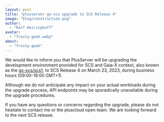 ```yaml
---
layout: post
title: "plusserver gx-scs upgrade to SCS Release 4"
image: "blog/construction.png"
author:
  - "Ralf Heiringhoff"
avatar:
  - "frosty-geek.webp"
about:
  - "frosty-geek"
---
```


We would like to inform you that PlusServer will be upgrading the development environment provided for SCS and Gaia-X context, also known as the [gx-scs/scs1](https://github.com/SovereignCloudStack/docs/blob/main/community/cloud-resources/plusserver-gx-scs.md), to SCS Release 4 on March 23, 2023, during business hours (09:00-18:00 GMT+1).

Although we do not anticipate any impact on your actual workloads during the upgrade process, API endpoints may be sporadically unavailable during the upgrade procedures.

If you have any questions or concerns regarding the upgrade, please do not hesitate to contact me or the pluscloud open team. We are looking forward to the next SCS release.
